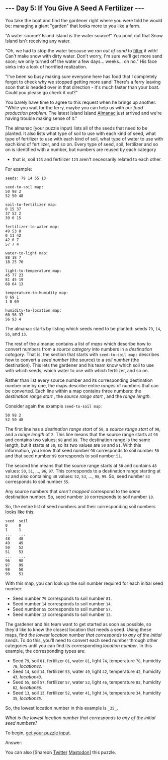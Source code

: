 ## \--- Day 5: If You Give A Seed A Fertilizer ---

You take the boat and find the gardener right where you were told he would be:
managing a giant "garden" that looks more to you like a farm.

"A water source? Island Island _is_ the water source!" You point out that Snow
Island isn't receiving any water.

"Oh, we had to stop the water because we _ran out of sand_ to
[filter](https://en.wikipedia.org/wiki/Sand_filter) it with! Can't make snow
with dirty water. Don't worry, I'm sure we'll get more sand soon; we only
turned off the water a few days... weeks... oh no." His face sinks into a look
of horrified realization.

"I've been so busy making sure everyone here has food that I completely forgot
to check why we stopped getting more sand! There's a ferry leaving soon that
is headed over in that direction - it's much faster than your boat. Could you
please go check it out?"

You barely have time to agree to this request when he brings up another.
"While you wait for the ferry, maybe you can help us with our _food production
problem_. The latest Island Island
[Almanac](https://en.wikipedia.org/wiki/Almanac) just arrived and we're having
trouble making sense of it."

The almanac (your puzzle input) lists all of the seeds that need to be
planted. It also lists what type of soil to use with each kind of seed, what
type of fertilizer to use with each kind of soil, what type of water to use
with each kind of fertilizer, and so on. Every type of seed, soil, fertilizer
and so on is identified with a number, but numbers are reused by each category
- that is, soil `123` and fertilizer `123` aren't necessarily related to each
other.

For example:

    
    
    seeds: 79 14 55 13
    
    seed-to-soil map:
    50 98 2
    52 50 48
    
    soil-to-fertilizer map:
    0 15 37
    37 52 2
    39 0 15
    
    fertilizer-to-water map:
    49 53 8
    0 11 42
    42 0 7
    57 7 4
    
    water-to-light map:
    88 18 7
    18 25 70
    
    light-to-temperature map:
    45 77 23
    81 45 19
    68 64 13
    
    temperature-to-humidity map:
    0 69 1
    1 0 69
    
    humidity-to-location map:
    60 56 37
    56 93 4
    

The almanac starts by listing which seeds need to be planted: seeds `79`,
`14`, `55`, and `13`.

The rest of the almanac contains a list of _maps_ which describe how to
convert numbers from a _source category_ into numbers in a _destination
category_. That is, the section that starts with `seed-to-soil map:` describes
how to convert a _seed number_ (the source) to a _soil number_ (the
destination). This lets the gardener and his team know which soil to use with
which seeds, which water to use with which fertilizer, and so on.

Rather than list every source number and its corresponding destination number
one by one, the maps describe entire _ranges_ of numbers that can be
converted. Each line within a map contains three numbers: the _destination
range start_ , the _source range start_ , and the _range length_.

Consider again the example `seed-to-soil map`:

    
    
    50 98 2
    52 50 48
    

The first line has a _destination range start_ of `50`, a _source range start_
of `98`, and a _range length_ of `2`. This line means that the source range
starts at `98` and contains two values: `98` and `99`. The destination range
is the same length, but it starts at `50`, so its two values are `50` and
`51`. With this information, you know that seed number `98` corresponds to
soil number `50` and that seed number `99` corresponds to soil number `51`.

The second line means that the source range starts at `50` and contains `48`
values: `50`, `51`, ..., `96`, `97`. This corresponds to a destination range
starting at `52` and also containing `48` values: `52`, `53`, ..., `98`, `99`.
So, seed number `53` corresponds to soil number `55`.

Any source numbers that _aren't mapped_ correspond to the _same_ destination
number. So, seed number `10` corresponds to soil number `10`.

So, the entire list of seed numbers and their corresponding soil numbers looks
like this:

    
    
    seed  soil
    0     0
    1     1
    ...   ...
    48    48
    49    49
    50    52
    51    53
    ...   ...
    96    98
    97    99
    98    50
    99    51
    

With this map, you can look up the soil number required for each initial seed
number:

  * Seed number `79` corresponds to soil number `81`.
  * Seed number `14` corresponds to soil number `14`.
  * Seed number `55` corresponds to soil number `57`.
  * Seed number `13` corresponds to soil number `13`.

The gardener and his team want to get started as soon as possible, so they'd
like to know the closest location that needs a seed. Using these maps, find
_the lowest location number that corresponds to any of the initial seeds_. To
do this, you'll need to convert each seed number through other categories
until you can find its corresponding _location number_. In this example, the
corresponding types are:

  * Seed `79`, soil `81`, fertilizer `81`, water `81`, light `74`, temperature `78`, humidity `78`, _location`82`_.
  * Seed `14`, soil `14`, fertilizer `53`, water `49`, light `42`, temperature `42`, humidity `43`, _location`43`_.
  * Seed `55`, soil `57`, fertilizer `57`, water `53`, light `46`, temperature `82`, humidity `82`, _location`86`_.
  * Seed `13`, soil `13`, fertilizer `52`, water `41`, light `34`, temperature `34`, humidity `35`, _location`35`_.

So, the lowest location number in this example is `_35_`.

_What is the lowest location number that corresponds to any of the initial
seed numbers?_

To begin, [get your puzzle input](5/input).

Answer:

You can also [Shareon
[Twitter](https://twitter.com/intent/tweet?text=%22If+You+Give+A+Seed+A+Fertilizer%22+%2D+Day+5+%2D+Advent+of+Code+2023&url=https%3A%2F%2Fadventofcode%2Ecom%2F2023%2Fday%2F5&related=ericwastl&hashtags=AdventOfCode)
[Mastodon](javascript:void\(0\);)] this puzzle.